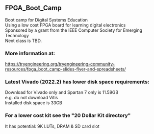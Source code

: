 ## FPGA_Boot_Camp  
Boot camp for Digital Systems Education  
Using a low cost FPGA board for learning digital electronics  
Sponsored by a grant from the IEEE Computer Society for Emerging Technology  
Next class is TBD.   
### More information at:  
https://tryengineering.org/tryengineering-community-resources/fpga_boot_camp-slides-flyer-and-spreadsheets/  
### Latest Vivado (2022.2) has lower disk space requirements:  
Download for Vivado only and Spartan 7 only is 11.59GB  
 e.g. do not download Vitis  
Installed disk space is 33GB  
### For a lower cost kit see the "20 Dollar Kit directory"  
It has potential: 9K LUTs, DRAM & SD card slot  
